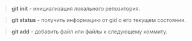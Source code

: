 > **git init** - инициализация локального репозитория.

> **git status** - получить информацию от gid о его текущем состоянии.

> **git add** - добавить файл или файлы к следующему коммиту.
